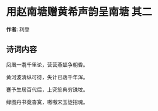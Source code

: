 # 用赵南塘赠黄希声韵呈南塘  其二

**作者**: 利登

## 诗词内容

凤凰一翥千里论，营营燕蝠争朝昏。

黄河波清纵可待，失计已落千年浑。

蹇予生居百代后，上究笙典穷珠坟。

绿图丹书竟杳寞，嗷嗷宋玉徒招魂。


